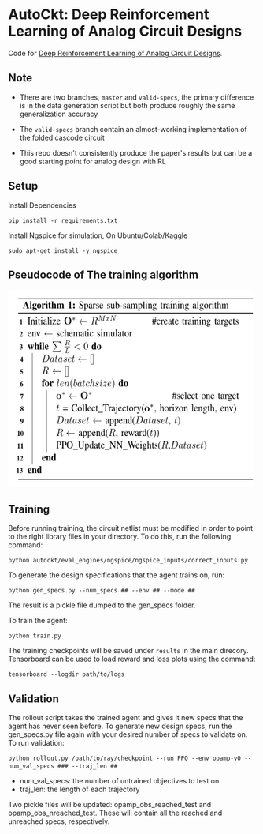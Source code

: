 # AutoCkt: Deep Reinforcement Learning of Analog Circuit Designs
Code for [Deep Reinforcement Learning of Analog Circuit Designs](https://arxiv.org/abs/2001.01808).

## Note

- There are two branches, `master` and `valid-specs`, the primary difference is in the data generation script but both produce
    roughly the same generalization accuracy

- The `valid-specs` branch contain an almost-working implementation of the folded cascode circuit 

- This repo doesn't consistently produce the paper's results but can be a good starting point for analog design with RL

## Setup
Install Dependencies

```
pip install -r requirements.txt
```

Install Ngspice for simulation, On Ubuntu/Colab/Kaggle
```
sudo apt-get install -y ngspice
```


## Pseudocode of The training algorithm
<img src="./assets/pseudocode.png" width="500" height="400"></img>

## Training
Before running training, the circuit netlist must be modified in order to point to the right library files in your directory. To do this, run the following command:
```
python autockt/eval_engines/ngspice/ngspice_inputs/correct_inputs.py 
```

To generate the design specifications that the agent trains on, run:
```
python gen_specs.py --num_specs ## --env ## --mode ##
```
The result is a pickle file dumped to the gen_specs folder.

To train the agent: 
```
python train.py 
```

The training checkpoints will be saved under `results` in the main direcory. Tensorboard can be used to load reward and loss plots using the command:

```
tensorboard --logdir path/to/logs
```
## Validation
The rollout script takes the trained agent and gives it new specs that the agent has never seen before. To generate new design specs, run the gen_specs.py file again with your desired number of specs to validate on. To run validation:

```
python rollout.py /path/to/ray/checkpoint --run PPO --env opamp-v0 --num_val_specs ### --traj_len ## 
``` 
* num_val_specs: the number of untrained objectives to test on
* traj_len: the length of each trajectory

Two pickle files will be updated: opamp_obs_reached_test and opamp_obs_nreached_test. These will contain all the reached and unreached specs, respectively.
